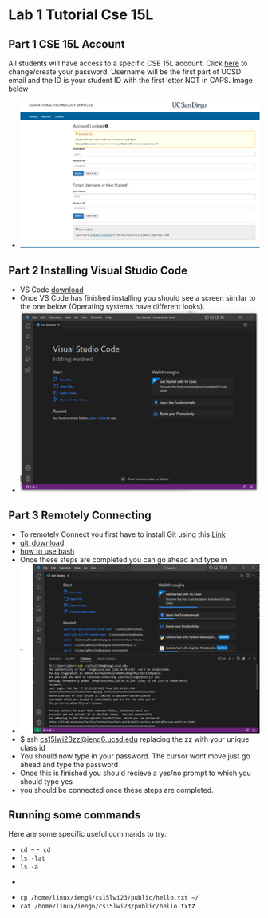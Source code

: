 # Lab 1 Tutorial Cse 15L
## Part 1 CSE 15L Account
All students will have access to a specific CSE 15L account. Click [here](https://sdacs.ucsd.edu/~icc/index.php) to change/create your password. Username will be the first part of UCSD email and the ID is your student ID with the first letter NOT in CAPS. Image below
- ![Image](StudentLoginIMG.png) 
## Part 2 Installing Visual Studio Code
- VS Code [download](https://code.visualstudio.com/)
- Once VS Code has finished installing you should see a screen similar to the one below (Operating systems have different looks).
- ![Image](vscodeIMG.png) 
## Part 3 Remotely Connecting
- To remotely Connect you first have to install Git using this [Link](https://gitforwindows.org/) 
- [git_download](https://gitforwindows.org/)
- [how to use bash](https://stackoverflow.com/questions/42606837/how-do-i-use-bash-on-windows-from-the-visual-studio-code-integrated-terminal/50527994#50527994)
- Once these steps are completed you can go ahead and type in 
- ![image](vscodessh1.png)
- $ ssh cs15lwi23zz@ieng6.ucsd.edu replacing the zz with your unique class id
- You should now type in your password. The cursor wont move just go ahead and type the password
- Once this is finished you should recieve a yes/no prompt to which you should type yes
- you should be connected once these steps are completed.
## Running some commands
Here are some specific useful commands to try:
- ```cd ~```
-``` cd```
- ```ls -lat```
- ```ls -a```
- ```ls <directory> where <directory> is /home/linux/ieng6/cs15lwi23/cs15lwi23abc, where the abc is one of the other group members’ username
- ```cp /home/linux/ieng6/cs15lwi23/public/hello.txt ~/```
- ```cat /home/linux/ieng6/cs15lwi23/public/hello.txt```z
    
    
    
   
    
    

